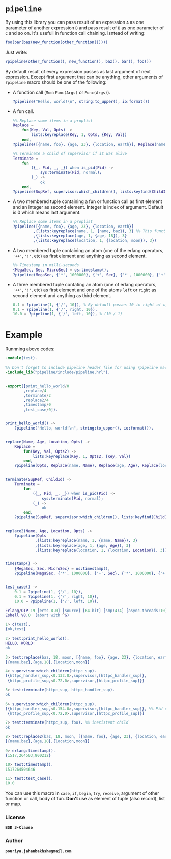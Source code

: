 # `pipeline`
By using this library you can pass result of an expression `A` as one parameter of another expression `B` and pass result of `B` as one parameter of `C` and so on. It's usefull in function call chaining. Isntead of writing:
```erlang
foo(bar(baz(new_function(other_function()))))
```
Just write:
```erlang
?pipeline(other_function(), new_function(), baz(), bar(), foo())
```
By default result of every expression passes as last argument of next expression. Except first argument that can be anything, other arguments of `?pipeline` macro should be one of the following:
* A function call (`Mod:Func(Args)` or `Func(Args)`).  
    ```erlang
    ?pipeline("Hello, world!\n", string:to_upper(), io:format())
    ```
* A fun call.
    ```erlang
    %% Replace some items in a proplist
    Replace = 
        fun(Key, Val, Opts) ->
            lists:keyreplace(Key, 1, Opts, {Key, Val})
        end,
    ?pipeline([{name, foo}, {age, 23}, {location, earth}], Replace(name, baz), Replace(age, 18), Replace(location, moon))
    
    %% Terminate a child of supervisor if it was alive
    Terminate =
        fun
            ({_, Pid, _, _}) when is_pid(Pid) ->
                sys:terminate(Pid, normal);
            (_) ->
                ok
        end,
    ?pipeline(SupRef, supervisor:which_children(), lists:keyfind(ChildId, 1), Terminate())
    ```
* A two membered tuple containing a fun or function call as first element and an integer as second element. Integer is index of argument. Default is 0 which means last argument.
    ```erlang
    %% Replace some items in a proplist
    ?pipeline([{name, foo}, {age, 23}, {location, earth}]
             ,{lists:keyreplace(name, 1, {name, baz}), 3} %% This function needs result of above expression as its third argument
             ,{lists:keyreplace(age, 1, {age, 18}), 3}
             ,{lists:keyreplace(location, 1, {location, moon}), 3})
    
    ```
* A two membered tuple containing an atom (one of the erlang operators, `'++'`, `'!'`, etc) as first element and anything as second element.
    ```erlang
    %% Timestamp in milli-seconds
    {MegaSec, Sec, MicroSec} = os:timestamp(),
    ?pipeline(MegaSec, {'*', 1000000}, {'+', Sec}, {'*', 1000000}, {'+', MicroSec}, {'div', 1000}).
    ```
* A three membered tuple contating an atom (one of erlang operators, `'++'`, `'!'`, etc) as first element and one of the atoms `left` or `right` as second element and anything as third element.
    ```erlang
    0.1 = ?pipeline(1, {'/', 10}), % By default passes 10 in right of operator (1 / 10)
    0.1 = ?pipeline(1, {'/', right, 10}),
    10.0 = ?pipeline(1, {'/', left, 10}), % (10 / 1)
    ```
# Example
Runnning above codes:
```erlang
-module(test).

%% Don't forget to include pipeline header file for using ?pipeline macro and compile code correctly
-include_lib("pipeline/include/pipeline.hrl").


-export([print_hello_world/0
        ,replace/4
        ,terminate/2
        ,replace2/4
        ,timestamp/0
        ,test_case/0]).


print_hello_world() ->
    ?pipeline("Hello, world!\n", string:to_upper(), io:format()).


replace(Name, Age, Location, Opts) ->
    Replace =
        fun(Key, Val, Opts2) ->
            lists:keyreplace(Key, 1, Opts2, {Key, Val})
        end,
    ?pipeline(Opts, Replace(name, Name), Replace(age, Age), Replace(location, Location)).


terminate(SupRef, ChildId) ->
    Terminate =
        fun
            ({_, Pid, _, _}) when is_pid(Pid) ->
                sys:terminate(Pid, normal);
            (_) ->
                ok
        end,
    ?pipeline(SupRef, supervisor:which_children(), lists:keyfind(ChildId, 1), Terminate()).


replace2(Name, Age, Location, Opts) ->
    ?pipeline(Opts
             ,{lists:keyreplace(name, 1, {name, Name}), 3}
             ,{lists:keyreplace(age, 1, {age, Age}), 3}
             ,{lists:keyreplace(location, 1, {location, Location}), 3}).


timestamp() ->
    {MegaSec, Sec, MicroSec} = os:timestamp(),
    ?pipeline(MegaSec, {'*', 1000000}, {'+', Sec}, {'*', 1000000}, {'+', MicroSec}, {'div', 1000}).


test_case() ->
    0.1 = ?pipeline(1, {'/', 10}),
    0.1 = ?pipeline(1, {'/', right, 10}),
    10.0 = ?pipeline(1, {'/', left, 10}).
```
```erlang
Erlang/OTP 19 [erts-8.0] [source] [64-bit] [smp:4:4] [async-threads:10] [hipe] [kernel-poll:false]
Eshell V8.0  (abort with ^G)

1> c(test).
{ok,test}

2> test:print_hello_world().
HELLO, WORLD!
ok

3> test:replace(baz, 18, moon, [{name, foo}, {age, 23}, {location, earth}]).
[{name,baz},{age,18},{location,moon}]

4> supervisor:which_children(httpc_sup).    
[{httpc_handler_sup,<0.132.0>,supervisor,[httpc_handler_sup]},
 {httpc_profile_sup,<0.72.0>,supervisor,[httpc_profile_sup]}]

5> test:terminate(httpc_sup, httpc_handler_sup).
ok

6> supervisor:which_children(httpc_sup).        
[{httpc_handler_sup,<0.154.0>,supervisor,[httpc_handler_sup]}, %% Pid changed, then worked
 {httpc_profile_sup,<0.72.0>,supervisor,[httpc_profile_sup]}]

7> test:terminate(httpc_sup, foo). %% inexistent child
ok

8> test:replace2(baz, 18, moon, [{name, foo}, {age, 23}, {location, earth}]).
[{name,baz},{age,18},{location,moon}]

9> erlang:timestamp().
{1517,264503,800212}

10> test:timestamp().  
1517264504646

11> test:test_case().
10.0
```
You can use this macro in `case`, `if`, `begin`, `try`, `receive`, argument of other function or call, body of fun. **Don't** use as element of tuple (also record), list or map.

### License
**`BSD 3-Clause`**


### Author
**`pouriya.jahanbakhsh@gmail.com`**
